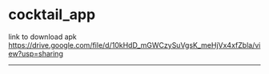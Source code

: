 # cocktail_app
link to download apk
https://drive.google.com/file/d/10kHdD_mGWCzySuVgsK_meHjVx4xfZbla/view?usp=sharing
<hr>
